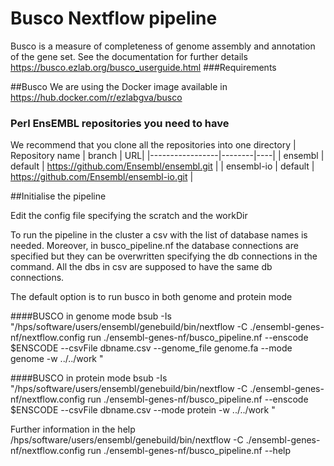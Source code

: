 # Busco Nextflow pipeline

Busco is a measure of completeness of genome assembly and annotation of the gene set. See the documentation for further details https://busco.ezlab.org/busco_userguide.html
###Requirements

##Busco
We are using the Docker image available in https://hub.docker.com/r/ezlabgva/busco

### Perl EnsEMBL repositories you need to have

We recommend that you clone all the repositories into one directory
| Repository name | branch | URL|
|-----------------|--------|----|
| ensembl | default | https://github.com/Ensembl/ensembl.git |
| ensembl-io | default | https://github.com/Ensembl/ensembl-io.git |

##Initialise the pipeline

Edit the config file specifying the scratch and the workDir


To run the pipeline in the cluster a csv with the list of database names is needed. Moreover, in busco_pipeline.nf the database connections are specified but they can be overwritten specifying the db connections in the command. All the dbs in csv are supposed to have the same db connections.

The default option is to run busco in both genome and protein mode

####BUSCO in genome mode
bsub -Is "/hps/software/users/ensembl/genebuild/bin/nextflow -C ./ensembl-genes-nf/nextflow.config run ./ensembl-genes-nf/busco_pipeline.nf --enscode $ENSCODE --csvFile dbname.csv --genome_file genome.fa  --mode genome -w ../../work "
 
####BUSCO in protein mode
bsub -Is "/hps/software/users/ensembl/genebuild/bin/nextflow -C ./ensembl-genes-nf/nextflow.config run ./ensembl-genes-nf/busco_pipeline.nf --enscode $ENSCODE --csvFile dbname.csv --mode protein -w ../../work "


Further information in the help
/hps/software/users/ensembl/genebuild/bin/nextflow -C ./ensembl-genes-nf/nextflow.config run ./ensembl-genes-nf/busco_pipeline.nf --help
